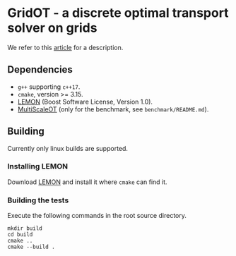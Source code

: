 # GridOT - a discrete optimal transport solver on grids

We refer to this [article](https://github.com/johannesrauch/GridOT/blob/main/docs/main.pdf) for a description.

## Dependencies

- `g++` supporting `c++17`.
- `cmake`, version >= 3.15.
- [LEMON](https://lemon.cs.elte.hu/hg/lemon/) (Boost Software License, Version 1.0).
- [MultiScaleOT](https://github.com/bernhard-schmitzer/MultiScaleOT) (only for the benchmark, see `benchmark/README.md`).

## Building

Currently only linux builds are supported.

### Installing LEMON

Download [LEMON](https://lemon.cs.elte.hu/hg/lemon/) and install it where `cmake` can find it.

### Building the tests

Execute the following commands in the root source directory.

```
mkdir build
cd build
cmake ..
cmake --build .
```